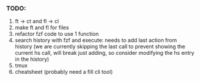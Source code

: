 ### TODO: 
1. ft -> ct and fl -> cl
2. make ft and fl for files
3. refactor fzf code to use 1 function
4. search history with fzf and execute: needs to add last action from history (we are currently skipping the last call to prevent showing the current hs call, will break just adding, so consider modifying the hs entry in the history)
5. tmux
6. cheatsheet (probably need a fill cli tool)
